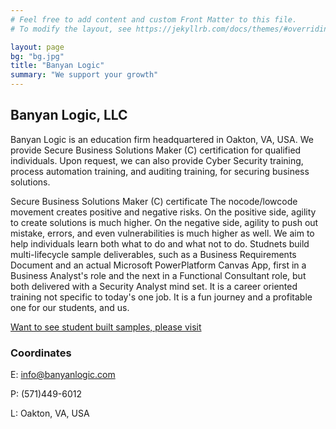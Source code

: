 ```yaml
---
# Feel free to add content and custom Front Matter to this file.
# To modify the layout, see https://jekyllrb.com/docs/themes/#overriding-theme-defaults

layout: page
bg: "bg.jpg"
title: "Banyan Logic"
summary: "We support your growth"
---
```


## Banyan Logic, LLC
Banyan Logic is an education firm headquartered in Oakton, VA, USA. We provide Secure Business Solutions Maker (C) certification for qualified individuals. Upon request, we can also provide Cyber Security training, process automation training, and auditing training, for securing business solutions.

Secure Business Solutions Maker (C) certificate
The nocode/lowcode movement creates positive and negative risks. On the positive side, agility to create solutions is much higher. On the negative side, agility to push out mistake, errors, and even vulnerabilities is much higher as well. We aim to help individuals learn both what to do and what not to do. Studnets build multi-lifecycle sample deliverables, such as a Business Requirements Document and an actual Microsoft PowerPlatform Canvas App, first in a Business Analyst's role and the next in a Functional Consultant role, but both delivered with a Security Analyst mind set. It is a career oriented training not specific to today's one job. It is a fun journey and a profitable one for our students, and us.

[Want to see student built samples, please visit](https://blstudentcreations.powerappsportals.com/ "Want to see student built samples, please visit")

### Coordinates
E: info@banyanlogic.com
<p>P: (571)449-6012
<p>L: Oakton, VA, USA
